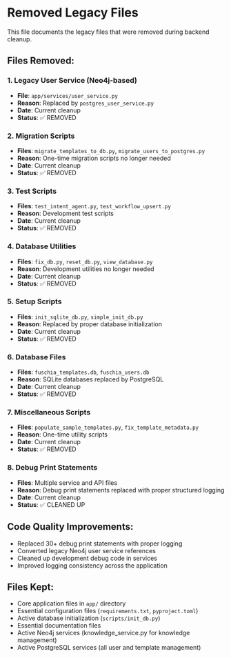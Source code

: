 # Removed Legacy Files

This file documents the legacy files that were removed during backend cleanup.

## Files Removed:

### 1. Legacy User Service (Neo4j-based)
- **File**: `app/services/user_service.py`
- **Reason**: Replaced by `postgres_user_service.py`
- **Date**: Current cleanup
- **Status**: ✅ REMOVED

### 2. Migration Scripts
- **Files**: `migrate_templates_to_db.py`, `migrate_users_to_postgres.py`
- **Reason**: One-time migration scripts no longer needed
- **Date**: Current cleanup
- **Status**: ✅ REMOVED

### 3. Test Scripts
- **Files**: `test_intent_agent.py`, `test_workflow_upsert.py`
- **Reason**: Development test scripts
- **Date**: Current cleanup
- **Status**: ✅ REMOVED

### 4. Database Utilities
- **Files**: `fix_db.py`, `reset_db.py`, `view_database.py`
- **Reason**: Development utilities no longer needed
- **Date**: Current cleanup
- **Status**: ✅ REMOVED

### 5. Setup Scripts
- **Files**: `init_sqlite_db.py`, `simple_init_db.py`
- **Reason**: Replaced by proper database initialization
- **Date**: Current cleanup
- **Status**: ✅ REMOVED

### 6. Database Files
- **Files**: `fuschia_templates.db`, `fuschia_users.db`
- **Reason**: SQLite databases replaced by PostgreSQL
- **Date**: Current cleanup
- **Status**: ✅ REMOVED

### 7. Miscellaneous Scripts
- **Files**: `populate_sample_templates.py`, `fix_template_metadata.py`
- **Reason**: One-time utility scripts
- **Date**: Current cleanup
- **Status**: ✅ REMOVED

### 8. Debug Print Statements
- **Files**: Multiple service and API files
- **Reason**: Debug print statements replaced with proper structured logging
- **Date**: Current cleanup
- **Status**: ✅ CLEANED UP

## Code Quality Improvements:
- Replaced 30+ debug print statements with proper logging
- Converted legacy Neo4j user service references
- Cleaned up development debug code in services
- Improved logging consistency across the application

## Files Kept:
- Core application files in `app/` directory
- Essential configuration files (`requirements.txt`, `pyproject.toml`)
- Active database initialization (`scripts/init_db.py`)
- Essential documentation files
- Active Neo4j services (knowledge_service.py for knowledge management)
- Active PostgreSQL services (all user and template management)